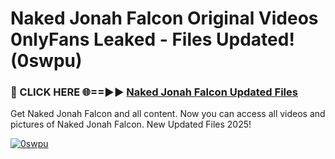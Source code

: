 # Naked Jonah Falcon Original Videos 0nlyFans Leaked - Files Updated! (0swpu)

<h3>🔴 CLICK HERE 🌐==►► <a href="https://tinyurl.com/yckcrads" rel="nofollow">Naked Jonah Falcon Updated Files</a></h3>

Get Naked Jonah Falcon and all content. Now you can access all videos and pictures of Naked Jonah Falcon. New Updated Files 2025!

[![0swpu](https://i.imgur.com/hpKpOFt.gif)](https://tinyurl.com/yckcrads)
